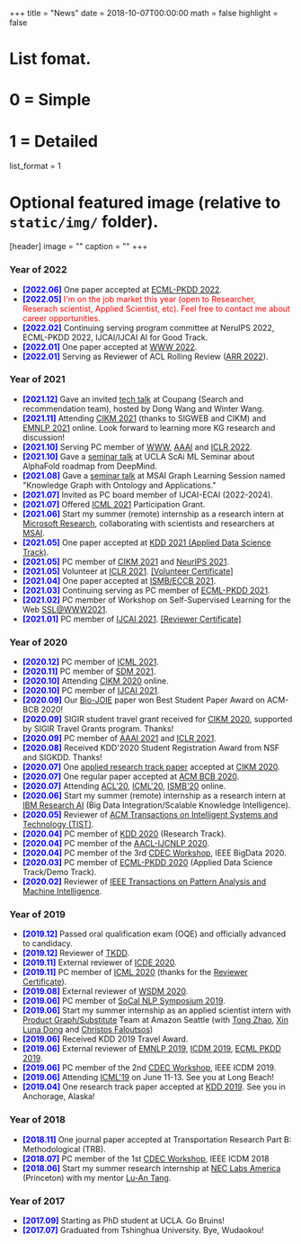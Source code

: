 +++
title = "News"
date = 2018-10-07T00:00:00
math = false
highlight = false

# List fomat.
#   0 = Simple
#   1 = Detailed
list_format = 1

# Optional featured image (relative to `static/img/` folder).
[header]
image = ""
caption = ""
+++

### Year of 2022
- <span style="color:blue">**[2022.06]**</span> One paper accepted at [ECML-PKDD 2022](https://2022.ecmlpkdd.org/).
- <span style="color:blue">**[2022.05]**</span> <span style="color:red"> I'm on the job market this year (open to Researcher, Reserach scientist, Applied Scientist, etc). Feel free to contact me about career opportunities. </span>
- <span style="color:blue">**[2022.02]**</span> Continuing serving program committee at NeruIPS 2022, ECML-PKDD 2022, IJCAI/IJCAI AI for Good Track. 
- <span style="color:blue">**[2022.01]**</span> One paper accepted at [WWW 2022](https://www2022.thewebconf.org/). 
- <span style="color:blue">**[2022.01]**</span> Serving as Reviewer of ACL Rolling Review ([ARR 2022](https://aclrollingreview.org/)).

### Year of 2021
- <span style="color:blue">**[2021.12]**</span> Gave an invited [tech talk](https://www.haojunheng.com/files/talks/coupang.pdf) at Coupang (Search and recommendation team), hosted by Dong Wang and Winter Wang. 
- <span style="color:blue">**[2021.11]**</span> Attending [CIKM 2021](https://www.cikm2021.org/) (thanks to SIGWEB and CIKM) and [EMNLP 2021](https://2021.emnlp.org/) online. Look forward to learning more KG research and discussion!
- <span style="color:blue">**[2021.10]**</span> Serving PC member of [WWW](https://www2022.thewebconf.org/), [AAAI](https://aaai.org/Conferences/AAAI-22/) and [ICLR 2022](https://iclr.cc/Conferences/2022). 
- <span style="color:blue">**[2021.10]**</span> Gave a [seminar talk](https://www.haojunheng.com/files/talks/alphafold.pdf) at UCLA ScAi ML Seminar about AlphaFold roadmap from DeepMind. 
- <span style="color:blue">**[2021.08]**</span> Gave a [seminar talk](https://www.haojunheng.com/files/talks/GLS_MSAI.pdf) at MSAI Graph Learning Session named "Knowledge Graph with Ontology and Applications." 
- <span style="color:blue">**[2021.07]**</span> Invited as PC board member of IJCAI-ECAI (2022-2024).
- <span style="color:blue">**[2021.07]**</span> Offered [ICML 2021](https://icml.cc/) Participation Grant. 
- <span style="color:blue">**[2021.06]**</span> Start my summer (remote) internship as a research intern at [Microsoft Research](https://www.microsoft.com/en-us/research/lab/microsoft-research-redmond/), collaborating with scientists and researchers at [MSAI](https://www.microsoft.com/en-us/research/group/msai/). 
- <span style="color:blue">**[2021.05]**</span> One paper accepted at [KDD 2021 (Applied Data Science Track)](https://www.kdd.org/kdd2021).
- <span style="color:blue">**[2021.05]**</span> PC member of [CIKM 2021](https://www.cikm2021.org/) and [NeurIPS 2021](https://neurips.cc/).
- <span style="color:blue">**[2021.05]**</span> Volunteer at [ICLR 2021](https://iclr.cc/Conferences/2021). [\[Volunteer Certificate\]](https://www.haojunheng.com/files/others/ICLR21_Certificate.pdf)
- <span style="color:blue">**[2021.04]**</span> One paper accepted at [ISMB/ECCB 2021](https://www.iscb.org/ismbeccb2021).
- <span style="color:blue">**[2021.03]**</span> Continuing serving as PC member of [ECML-PKDD 2021](https://2021.ecmlpkdd.org/).
- <span style="color:blue">**[2021.02]**</span> PC member of Workshop on Self-Supervised Learning for the Web [SSL@WWW2021](https://www.aminer.cn/ssl_www2021).
- <span style="color:blue">**[2021.01]**</span> PC member of [IJCAI 2021](https://ijcai-21.org/). [\[Reviewer Certificate\]](https://www.haojunheng.com/files/others/IJCAI21_ReviewerCertificate.pdf)

### Year of 2020
- <span style="color:blue">**[2020.12]**</span> PC member of [ICML 2021](https://icml.cc/Conferences/2021).
- <span style="color:blue">**[2020.11]**</span> PC member of [SDM 2021](https://www.siam.org/conferences/cm/conference/sdm21).
- <span style="color:blue">**[2020.10]**</span> Attending [CIKM 2020](https://cikm2020.org/) online.
- <span style="color:blue">**[2020.10]**</span> PC member of [IJCAI 2021](https://ijcai-21.org/).
- <span style="color:blue">**[2020.09]**</span> Our [Bio-JOIE](https://www.haojunheng.com/project/goterm/) paper won Best Student Paper Award on ACM-BCB 2020!
- <span style="color:blue">**[2020.09]**</span>  SIGIR student travel grant received for [CIKM 2020](https://cikm2020.org/), supported by SIGIR Travel Grants program. Thanks!
- <span style="color:blue">**[2020.09]**</span> PC member of [AAAI 2021](https://aaai.org/Conferences/AAAI-21/) and [ICLR 2021](https://iclr.cc/).
- <span style="color:blue">**[2020.08]**</span> Received KDD'2020 Student Registration Award from NSF and SIGKDD. Thanks!
- <span style="color:blue">**[2020.07]**</span> One [applied research track paper](https://www.amazon.science/blog/improving-complementary-product-recommendations) accepted at [CIKM 2020](https://cikm2020.org/).
- <span style="color:blue">**[2020.07]**</span> One regular paper accepted at [ACM BCB 2020](https://acm-bcb.org/2020/index.php).
- <span style="color:blue">**[2020.07]**</span> Attending [ACL'20](https://acl2020.org/), [ICML'20](https://icml.cc/), [ISMB'20](https://www.iscb.org/ismb2020) online.
- <span style="color:blue">**[2020.06]**</span> Start my summer (remote) internship as a research intern at [IBM Research AI](https://www.research.ibm.com/) (Big Data Integration/Scalable Knowledge Intelligence).
- <span style="color:blue">**[2020.05]**</span> Reviewer of [ACM Transactions on Intelligent Systems and Technology (TIST)](https://dl.acm.org/journal/tist).
- <span style="color:blue">**[2020.04]**</span> PC member of [KDD 2020](https://www.kdd.org/kdd2020/) (Research Track).
- <span style="color:blue">**[2020.04]**</span> PC member of the [AACL-IJCNLP 2020](http://aacl2020.org/).
- <span style="color:blue">**[2020.04]**</span> PC member of the 3rd [CDEC Workshop](http://www.panda.sys.t.u-tokyo.ac.jp/CDEC/2020/), IEEE BigData 2020.
- <span style="color:blue">**[2020.03]**</span> PC member of [ECML-PKDD 2020](https://ecmlpkdd2020.net/) (Applied Data Science Track/Demo Track).
- <span style="color:blue">**[2020.02]**</span> Reviewer of [IEEE Transactions on Pattern Analysis and Machine Intelligence](https://ieeexplore.ieee.org/xpl/RecentIssue.jsp?punumber=34).

### Year of 2019
- <span style="color:blue">**[2019.12]**</span> Passed oral qualification exam (OQE) and officially advanced to candidacy.
- <span style="color:blue">**[2019.12]**</span> Reviewer of [TKDD](https://tkdd.acm.org/).
- <span style="color:blue">**[2019.11]**</span> External reviewer of [ICDE 2020](https://www.utdallas.edu/icde/).
- <span style="color:blue">**[2019.11]**</span> PC member of [ICML 2020](https://icml.cc/) (thanks for the [Reviewer Certificate](https://www.haojunheng.com/files/others/ICML20_Certificate.pdf)).
- <span style="color:blue">**[2019.08]**</span> External reviewer of [WSDM 2020](http://www.wsdm-conference.org/2020/).
- <span style="color:blue">**[2019.06]**</span> PC member of [SoCal NLP Symposium 2019](https://socalnlp.github.io/symp19/index.html).
- <span style="color:blue">**[2019.06]**</span> Start my summer internship as an applied scientist intern with [Product Graph/Substitute](https://blog.aboutamazon.com/innovation/making-search-easier) Team at Amazon Seattle (with [Tong Zhao](https://www.linkedin.com/in/tonytongzhao/), [Xin Luna Dong](http://lunadong.com/) and [Christos Faloutsos](http://www.cs.cmu.edu/~christos/))
- <span style="color:blue">**[2019.06]**</span> Received KDD 2019 Travel Award.
- <span style="color:blue">**[2019.06]**</span> External reviewer of [EMNLP 2019](https://www.emnlp-ijcnlp2019.org/), [ICDM 2019](http://icdm2019.bigke.org/), [ECML PKDD 2019](http://www.ecmlpkdd2019.org/).
- <span style="color:blue">**[2019.06]**</span> PC member of the 2nd [CDEC Workshop](http://www.panda.sys.t.u-tokyo.ac.jp/CDEC/2019/), IEEE ICDM 2019.
- <span style="color:blue">**[2019.06]**</span> Attending [ICML'19](https://icml.cc/) on June 11-13. See you at Long Beach!
- <span style="color:blue">**[2019.04]**</span> One research track paper accepted at [KDD 2019](https://www.kdd.org/kdd2019/). See you in Anchorage, Alaska!

### Year of 2018

- <span style="color:blue">**[2018.11]**</span> One journal paper accepted at Transportation Research Part B: Methodological (TRB). 
- <span style="color:blue">**[2018.07]**</span> PC member of the 1st [CDEC Workshop](http://www.panda.sys.t.u-tokyo.ac.jp/CDEC/2018/), IEEE ICDM 2018
- <span style="color:blue">**[2018.06]**</span> Start my summer research internship at [NEC Labs America](http://www.nec-labs.com/research-departments/computer-security/computer-security-home) (Princeton) with my mentor [Lu-An Tang](http://www.nec-labs.com/lu-an-tang). 

### Year of 2017

- <span style="color:blue">**[2017.09]**</span> Starting as PhD student at UCLA. Go Bruins!
- <span style="color:blue">**[2017.07]**</span> Graduated from Tshinghua University. Bye, Wudaokou!
